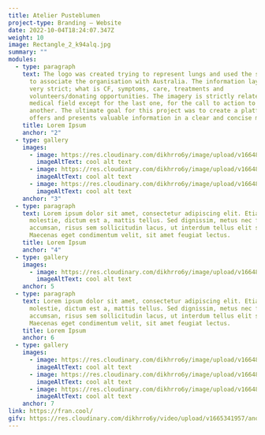 ```yaml
---
title: Atelier Pusteblumen
project-type: Branding – Website
date: 2022-10-04T18:24:07.347Z
weight: 10
image: Rectangle_2_k94alq.jpg
summary: ""
modules:
  - type: paragraph
    text: The logo was created trying to represent lungs and used the southern cross
      to associate the organisation with Australia. The information layout is
      very strict; what is CF, symptoms, care, treatments and
      volunteers/donating opportunities. The imagery is strictly related to the
      medical field except for the last one, for the call to action to help one
      another. The ultimate goal for this project was to create a platform that
      offers and presents valuable information in a clear and concise manner.
    title: Lorem Ipsum
    anchor: "2"
  - type: gallery
    images:
      - image: https://res.cloudinary.com/dikhrro6y/image/upload/v1664808460/cld-sample-4.jpg
        imageAltText: cool alt text
      - image: https://res.cloudinary.com/dikhrro6y/image/upload/v1664808460/cld-sample-2.jpg
        imageAltText: cool alt text
      - image: https://res.cloudinary.com/dikhrro6y/image/upload/v1664808460/dog.jpg
        imageAltText: cool alt text
    anchor: "3"
  - type: paragraph
    text: Lorem ipsum dolor sit amet, consectetur adipiscing elit. Etiam eu turpis
      molestie, dictum est a, mattis tellus. Sed dignissim, metus nec fringilla
      accumsan, risus sem sollicitudin lacus, ut interdum tellus elit sed risus.
      Maecenas eget condimentum velit, sit amet feugiat lectus.
    title: Lorem Ipsum
    anchor: "4"
  - type: gallery
    images:
      - image: https://res.cloudinary.com/dikhrro6y/image/upload/v1664808460/cld-sample-2.jpg
        imageAltText: cool alt text
    anchor: 5
  - type: paragraph
    text: Lorem ipsum dolor sit amet, consectetur adipiscing elit. Etiam eu turpis
      molestie, dictum est a, mattis tellus. Sed dignissim, metus nec fringilla
      accumsan, risus sem sollicitudin lacus, ut interdum tellus elit sed risus.
      Maecenas eget condimentum velit, sit amet feugiat lectus.
    title: Lorem Ipsum
    anchor: 6
  - type: gallery
    images:
      - image: https://res.cloudinary.com/dikhrro6y/image/upload/v1664808460/cld-sample-4.jpg
        imageAltText: cool alt text
      - image: https://res.cloudinary.com/dikhrro6y/image/upload/v1664808460/cld-sample-2.jpg
        imageAltText: cool alt text
      - image: https://res.cloudinary.com/dikhrro6y/image/upload/v1664808460/dog.jpg
        imageAltText: cool alt text
    anchor: 7
link: https://fran.cool/
gifv: https://res.cloudinary.com/dikhrro6y/video/upload/v1665341957/another-one_kd7s6h.mp4
---
```

